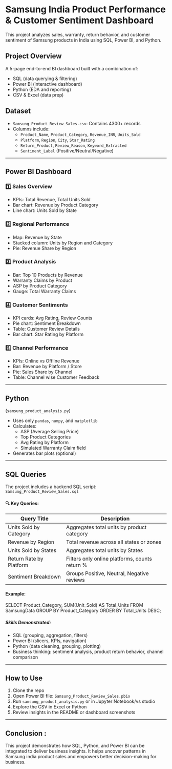 # Samsung India Product Performance & Customer Sentiment Dashboard

This project analyzes sales, warranty, return behavior, and customer sentiment of Samsung products in India using SQL, Power BI, and Python.


## Project Overview
A 5-page end-to-end BI dashboard built with a combination of:
-  SQL (data querying & filtering)
-  Power BI (interactive dashboard)
-  Python (EDA and reporting)
-  CSV & Excel (data prep)
## Dataset
- `Samsung_Product_Review_Sales.csv`: Contains 4300+ records
- Columns include:
  - `Product_Name`, `Product_Category`, `Revenue_INR`, `Units_Sold`
  - `Platform`, `Region`, `City`, `Star_Rating`
  - `Return_Product`, `Review_Reason`, `Keyword_Extracted`
  - `Sentiment_Label` (Positive/Neutral/Negative)

---
## Power BI Dashboard 
### 1️⃣ Sales Overview
- KPIs: Total Revenue, Total Units Sold
- Bar chart: Revenue by Product Category
- Line chart: Units Sold by State

### 2️⃣ Regional Performance
- Map: Revenue by State
- Stacked column: Units by Region and Category
- Pie: Revenue Share by Region

### 3️⃣ Product Analysis
- Bar: Top 10 Products by Revenue
- Warranty Claims by Product
- ASP by Product Category
- Gauge: Total Warranty Claims

### 4️⃣ Customer Sentiments
- KPI cards: Avg Rating, Review Counts
- Pie chart: Sentiment Breakdown
- Table: Customer Review Details
- Bar chart: Star Rating by Platform

### 5️⃣ Channel Performance
- KPIs: Online vs Offline Revenue
- Bar: Revenue by Platform / Store
- Pie: Sales Share by Channel
- Table: Channel wise Customer Feedback

---
## Python
(`samsung_product_analysis.py`)

- Uses only `pandas`, `numpy`, and `matplotlib`
- Calculates:
  - ASP (Average Selling Price)
  - Top Product Categories
  - Avg Rating by Platform
  - Simulated Warranty Claim field
- Generates bar plots (optional)

---
## SQL Queries
The project includes a backend SQL script:   `Samsung_Product_Review_Sales.sql`

#### 🔍 Key Queries:
| Query Title                      | Description                                                        |
|----------------------------------|---------------------------------------------------------------------|
| Units Sold by Category           | Aggregates total units by product category                         |
| Revenue by Region                | Total revenue across all states or zones                           |
| Units Sold by States              | Aggregates total units by States                             |
| Return Rate by Platform          | Filters only online platforms, counts return %                     |
| Sentiment Breakdown              | Groups Positive, Neutral, Negative reviews                         |

####  Example:
SELECT Product_Category, SUM(Unit_Sold) AS Total_Units
FROM SamsungData
GROUP BY Product_Category
ORDER BY Total_Units DESC;

##### Skills Demonstrated:

- SQL (grouping, aggregation, filters)
- Power BI (slicers, KPIs, navigation)
- Python (data cleaning, grouping, plotting)
- Business thinking: sentiment analysis, product return behavior, channel comparison

---
## How to Use
1. Clone the repo
2. Open Power BI file: `Samsung_Product_Review_Sales.pbix`
3. Run `samsung_product_analysis.py` or in Jupyter Notebook/vs studio
4. Explore the CSV in Excel or Python
5. Review insights in the README or dashboard screenshots

---
## Conclusion :
This project demonstrates how SQL, Python, and Power BI can be integrated to deliver business insights. It helps uncover patterns in Samsung india product sales and empowers better decision-making for business.
